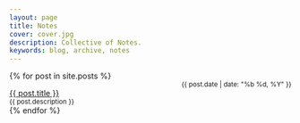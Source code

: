 ```yaml
---
layout: page
title: Notes
cover: cover.jpg
description: Collective of Notes.
keywords: blog, archive, notes
---
```


<div class="posts notes">
  {% for post in site.posts %}
    <div class="post-list">
      <div align="right" class="post-list-date"><small>{{ post.date | date: "%b %d, %Y" }}</small></div>
	    <div align="left" class="text-truncate"><a href="{{ post.url }}">{{ post.title }}</a></div>
      <div align="left" class="post-list-desc"><small>{{ post.description }}</small></div>
    </div>
  {% endfor %}
</div>
